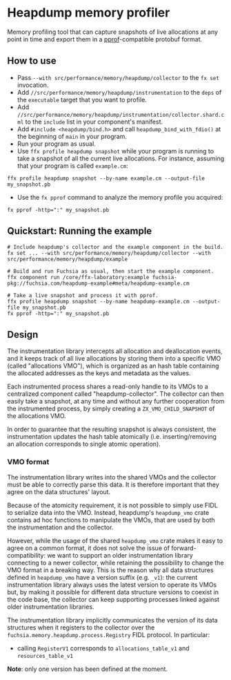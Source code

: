 # Heapdump memory profiler

Memory profiling tool that can capture snapshots of live allocations at any
point in time and export them in a
[pprof](https://github.com/google/pprof)-compatible protobuf format.

## How to use

* Pass `--with src/performance/memory/heapdump/collector` to the `fx set`
  invocation.
* Add `//src/performance/memory/heapdump/instrumentation` to the `deps` of the
  `executable` target that you want to profile.
* Add `//src/performance/memory/heapdump/instrumentation/collector.shard.cml`
  to the `include` list in your component's manifest.
* Add `#include <heapdump/bind.h>` and call `heapdump_bind_with_fdio()` at the
  beginning of `main` in your program.
* Run your program as usual.
* Use `ffx profile heapdump snapshot` while your program is running to take a
  snapshot of all the current live allocations. For instance, assuming that your
  program is called `example.cm`:

```
ffx profile heapdump snapshot --by-name example.cm --output-file my_snapshot.pb
```

* Use the `fx pprof` command to analyze the memory profile you acquired:

```
fx pprof -http=":" my_snapshot.pb
```

## Quickstart: Running the example

```
# Include heapdump's collector and the example component in the build.
fx set ... --with src/performance/memory/heapdump/collector --with src/performance/memory/heapdump/example

# Build and run Fuchsia as usual, then start the example component.
ffx component run /core/ffx-laboratory:example fuchsia-pkg://fuchsia.com/heapdump-example#meta/heapdump-example.cm

# Take a live snapshot and process it with pprof.
ffx profile heapdump snapshot --by-name heapdump-example.cm --output-file my_snapshot.pb
fx pprof -http=":" my_snapshot.pb
```

## Design

The instrumentation library intercepts all allocation and deallocation events,
and it keeps track of all live allocations by storing them into a specific VMO
(called "allocations VMO"), which is organized as an hash table containing
the allocated addresses as the keys and metadata as the values.

Each instrumented process shares a read-only handle to its VMOs to a centralized
component called "heapdump-collector". The collector can then easily take a
snapshot, at any time and without any further cooperation from the instrumented
process, by simply creating a `ZX_VMO_CHILD_SNAPSHOT` of the allocations VMO.

In order to guarantee that the resulting snapshot is always consistent, the
instrumentation updates the hash table atomically (i.e. inserting/removing an
allocation corresponds to single atomic operation).

### VMO format

The instrumentation library writes into the shared VMOs and the collector must
be able to correctly parse this data. It is therefore important that they agree
on the data structures' layout.

Because of the atomicity requirement, it is not possible to simply use FIDL to
serialize data into the VMO. Instead, heapdump's `heapdump_vmo` crate contains
ad hoc functions to manipulate the VMOs, that are used by both the
instrumentation and the collector.

However, while the usage of the shared `heapdump_vmo` crate makes it easy to
agree on a common format, it does not solve the issue of forward-compatibility:
we want to support an older instrumentation library connecting to a newer
collector, while retaining the possibility to change the VMO format in a
breaking way. This is the reason why all data structures defined in
`heapdump_vmo` have a version suffix (e.g. `_v1`): the current instrumentation
library always uses the latest version to operate its VMOs but, by making it
possible for different data structure versions to coexist in the code base, the
collector can keep supporting processes linked against older instrumentation
libraries.

The instrumentation library implicitly communicates the version of its data
structures when it registers to the collector over the
`fuchsia.memory.heapdump.process.Registry` FIDL protocol. In particular:

* calling `RegisterV1` corresponds to `allocations_table_v1` and
  `resources_table_v1`

**Note**: only one version has been defined at the moment.
